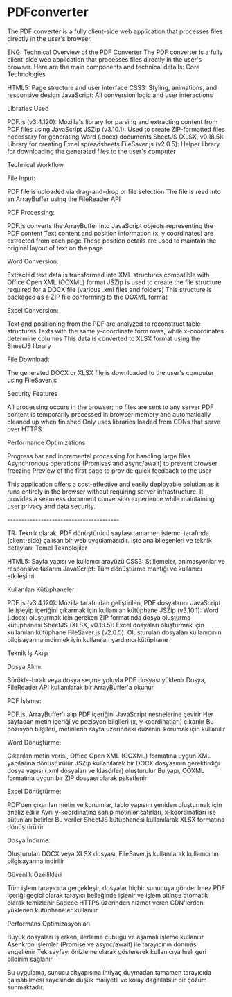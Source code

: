 # PDFconverter
The PDF converter is a fully client-side web application that processes files directly in the user's browser.

ENG:
Technical Overview of the PDF Converter
The PDF converter is a fully client-side web application that processes files directly in the user's browser. Here are the main components and technical details:
Core Technologies

HTML5: Page structure and user interface
CSS3: Styling, animations, and responsive design
JavaScript: All conversion logic and user interactions

Libraries Used

PDF.js (v3.4.120): Mozilla's library for parsing and extracting content from PDF files using JavaScript
JSZip (v3.10.1): Used to create ZIP-formatted files necessary for generating Word (.docx) documents
SheetJS (XLSX, v0.18.5): Library for creating Excel spreadsheets
FileSaver.js (v2.0.5): Helper library for downloading the generated files to the user's computer

Technical Workflow

File Input:

PDF file is uploaded via drag-and-drop or file selection
The file is read into an ArrayBuffer using the FileReader API


PDF Processing:

PDF.js converts the ArrayBuffer into JavaScript objects representing the PDF content
Text content and position information (x, y coordinates) are extracted from each page
These position details are used to maintain the original layout of text on the page


Word Conversion:

Extracted text data is transformed into XML structures compatible with Office Open XML (OOXML) format
JSZip is used to create the file structure required for a DOCX file (various .xml files and folders)
This structure is packaged as a ZIP file conforming to the OOXML format


Excel Conversion:

Text and positioning from the PDF are analyzed to reconstruct table structures
Texts with the same y-coordinate form rows, while x-coordinates determine columns
This data is converted to XLSX format using the SheetJS library


File Download:

The generated DOCX or XLSX file is downloaded to the user's computer using FileSaver.js



Security Features

All processing occurs in the browser; no files are sent to any server
PDF content is temporarily processed in browser memory and automatically cleaned up when finished
Only uses libraries loaded from CDNs that serve over HTTPS

Performance Optimizations

Progress bar and incremental processing for handling large files
Asynchronous operations (Promises and async/await) to prevent browser freezing
Preview of the first page to provide quick feedback to the user

This application offers a cost-effective and easily deployable solution as it runs entirely in the browser without requiring server infrastructure. It provides a seamless document conversion experience while maintaining user privacy and data security.

*-*-*-*-*-*-*-*-*-*-*-*-*-*-*-*-*-*-*-*-*-*-*-*-*-*-*-*-*-*-*-*-*-*-*-*-*-*-*-*-

TR:
Teknik olarak, PDF dönüştürücü sayfası tamamen istemci tarafında (client-side) çalışan bir web uygulamasıdır. İşte ana bileşenleri ve teknik detayları:
Temel Teknolojiler

HTML5: Sayfa yapısı ve kullanıcı arayüzü
CSS3: Stillemeler, animasyonlar ve responsive tasarım
JavaScript: Tüm dönüştürme mantığı ve kullanıcı etkileşimi

Kullanılan Kütüphaneler

PDF.js (v3.4.120): Mozilla tarafından geliştirilen, PDF dosyalarını JavaScript ile işleyip içeriğini çıkarmak için kullanılan kütüphane
JSZip (v3.10.1): Word (.docx) oluşturmak için gereken ZIP formatında dosya oluşturma kütüphanesi
SheetJS (XLSX, v0.18.5): Excel dosyaları oluşturmak için kullanılan kütüphane
FileSaver.js (v2.0.5): Oluşturulan dosyaları kullanıcının bilgisayarına indirmek için kullanılan yardımcı kütüphane

Teknik İş Akışı

Dosya Alımı:

Sürükle-bırak veya dosya seçme yoluyla PDF dosyası yüklenir
Dosya, FileReader API kullanılarak bir ArrayBuffer'a okunur


PDF İşleme:

PDF.js, ArrayBuffer'ı alıp PDF içeriğini JavaScript nesnelerine çevirir
Her sayfadan metin içeriği ve pozisyon bilgileri (x, y koordinatları) çıkarılır
Bu pozisyon bilgileri, metinlerin sayfa üzerindeki düzenini korumak için kullanılır


Word Dönüştürme:

Çıkarılan metin verisi, Office Open XML (OOXML) formatına uygun XML yapılarına dönüştürülür
JSZip kullanılarak bir DOCX dosyasının gerektirdiği dosya yapısı (.xml dosyaları ve klasörler) oluşturulur
Bu yapı, OOXML formatına uygun bir ZIP dosyası olarak paketlenir


Excel Dönüştürme:

PDF'den çıkarılan metin ve konumlar, tablo yapısını yeniden oluşturmak için analiz edilir
Aynı y-koordinatına sahip metinler satırları, x-koordinatları ise sütunları belirler
Bu veriler SheetJS kütüphanesi kullanılarak XLSX formatına dönüştürülür


Dosya İndirme:

Oluşturulan DOCX veya XLSX dosyası, FileSaver.js kullanılarak kullanıcının bilgisayarına indirilir



Güvenlik Özellikleri

Tüm işlem tarayıcıda gerçekleşir, dosyalar hiçbir sunucuya gönderilmez
PDF içeriği geçici olarak tarayıcı belleğinde işlenir ve işlem bitince otomatik olarak temizlenir
Sadece HTTPS üzerinden hizmet veren CDN'lerden yüklenen kütüphaneler kullanılır

Performans Optimizasyonları

Büyük dosyaları işlerken, ilerleme çubuğu ve aşamalı işleme kullanılır
Asenkron işlemler (Promise ve async/await) ile tarayıcının donması engellenir
Tek sayfayı önizleme olarak göstererek kullanıcıya hızlı geri bildirim sağlanır

Bu uygulama, sunucu altyapısına ihtiyaç duymadan tamamen tarayıcıda çalışabilmesi sayesinde düşük maliyetli ve kolay dağıtılabilir bir çözüm sunmaktadır.
